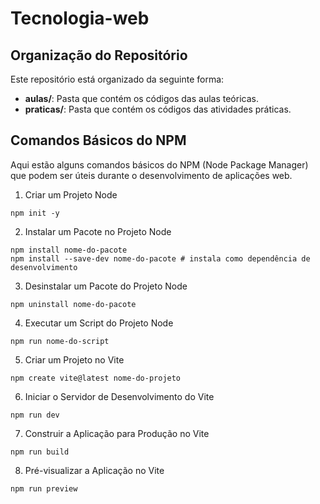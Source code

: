 # Tecnologia-web
## Organização do Repositório
Este repositório está organizado da seguinte forma:
- **aulas/**: Pasta que contém os códigos das aulas teóricas.
- **praticas/**: Pasta que contém os códigos das atividades práticas.
## Comandos Básicos do NPM
Aqui estão alguns comandos básicos do NPM (Node Package Manager) que podem ser
úteis durante o desenvolvimento de aplicações web.
1. Criar um Projeto Node
```shell
npm init -y
```
2. Instalar um Pacote no Projeto Node
```shell
npm install nome-do-pacote
npm install --save-dev nome-do-pacote # instala como dependência de
desenvolvimento
```
3. Desinstalar um Pacote do Projeto Node
```shell
npm uninstall nome-do-pacote
```
4. Executar um Script do Projeto Node
```shell
npm run nome-do-script
```
5. Criar um Projeto no Vite
```shell
npm create vite@latest nome-do-projeto
```
6. Iniciar o Servidor de Desenvolvimento do Vite
```shell
npm run dev
```
7. Construir a Aplicação para Produção no Vite
```shell
npm run build
```
8. Pré-visualizar a Aplicação no Vite
```shell
npm run preview
```
